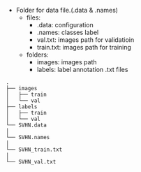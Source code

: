 - Folder for data file.(.data & .names)
  - files:
    - .data: configuration  
    - .names: classes label
    - val.txt: images path for validatioin
    - train.txt: images path for training
  - folders:
    - images: images path
    - labels: label annotation .txt files
  
```
.
├── images
│   ├── train
│   └── val
├── labels
│   ├── train
│   └── val
└── SVHN.data
│   
└── SVHN.names
│   
└── SVHN_train.txt
│   
└── SVHN_val.txt
```

